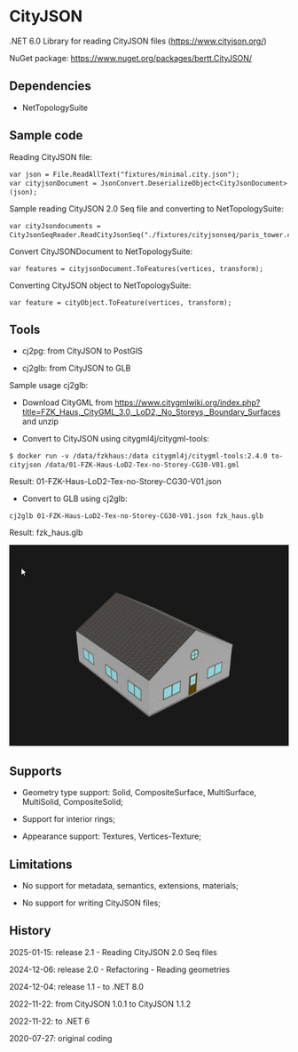 # CityJSON

.NET 6.0 Library for reading CityJSON files (https://www.cityjson.org/)

NuGet package: https://www.nuget.org/packages/bertt.CityJSON/

## Dependencies

- NetTopologySuite

## Sample code

Reading CityJSON file:

```
var json = File.ReadAllText("fixtures/minimal.city.json");
var cityjsonDocument = JsonConvert.DeserializeObject<CityJsonDocument>(json);
```

Sample reading CityJSON 2.0 Seq file and converting to NetTopologySuite:

```
var cityJsondocuments = CityJsonSeqReader.ReadCityJsonSeq("./fixtures/cityjsonseq/paris_tower.city.jsonl");
```

Convert CityJSONDocument to NetTopologySuite:

```
var features = cityjsonDocument.ToFeatures(vertices, transform);
```

Converting CityJSON object to NetTopologySuite:

```
var feature = cityObject.ToFeature(vertices, transform);
```

## Tools

- cj2pg: from CityJSON to PostGIS

- cj2glb: from CityJSON to GLB

Sample usage cj2glb:

- Download CityGML from https://www.citygmlwiki.org/index.php?title=FZK_Haus,_CityGML_3.0,_LoD2,_No_Storeys,_Boundary_Surfaces
and unzip

- Convert to CityJSON using citygml4j/citygml-tools:

```
$ docker run -v /data/fzkhaus:/data citygml4j/citygml-tools:2.4.0 to-cityjson /data/01-FZK-Haus-LoD2-Tex-no-Storey-CG30-V01.gml 
```

Result: 01-FZK-Haus-LoD2-Tex-no-Storey-CG30-V01.json

- Convert to GLB using cj2glb:

```
cj2glb 01-FZK-Haus-LoD2-Tex-no-Storey-CG30-V01.json fzk_haus.glb
```

Result: fzk_haus.glb

![fzkhaus.png](fzkhaus.png)

## Supports

- Geometry type support: Solid, CompositeSurface, MultiSurface, MultiSolid, CompositeSolid;

- Support for interior rings;

- Appearance support: Textures, Vertices-Texture; 

## Limitations

- No support for metadata, semantics, extensions, materials;

- No support for writing CityJSON files;

## History

2025-01-15: release 2.1 - Reading CityJSON 2.0 Seq files

2024-12-06: release 2.0 - Refactoring - Reading geometries

2024-12-04: release 1.1 - to .NET 8.0

2022-11-22: from CityJSON 1.0.1 to CityJSON 1.1.2

2022-11-22: to .NET 6

2020-07-27: original coding
